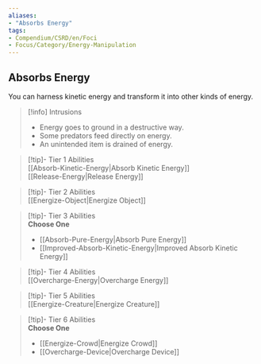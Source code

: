 ```yaml
---
aliases:
- "Absorbs Energy"
tags:
- Compendium/CSRD/en/Foci
- Focus/Category/Energy-Manipulation 
---
```


  
## Absorbs Energy  
You can harness kinetic energy and transform it into other kinds of energy.  

>[!info] Intrusions  
>- Energy goes to ground in a destructive way.  
>- Some predators feed directly on energy.  
>- An unintended item is drained of energy.  


>[!tip]- Tier 1 Abilities  
> [[Absorb-Kinetic-Energy|Absorb Kinetic Energy]]  
> [[Release-Energy|Release Energy]]  


>[!tip]- Tier 2 Abilities  
> [[Energize-Object|Energize Object]]  


>[!tip]- Tier 3 Abilities  
> **Choose One**  
>- [[Absorb-Pure-Energy|Absorb Pure Energy]]  
>- [[Improved-Absorb-Kinetic-Energy|Improved Absorb Kinetic Energy]]  


>[!tip]- Tier 4 Abilities  
> [[Overcharge-Energy|Overcharge Energy]]  


>[!tip]- Tier 5 Abilities  
> [[Energize-Creature|Energize Creature]]  


>[!tip]- Tier 6 Abilities  
> **Choose One**  
>- [[Energize-Crowd|Energize Crowd]]  
>- [[Overcharge-Device|Overcharge Device]]